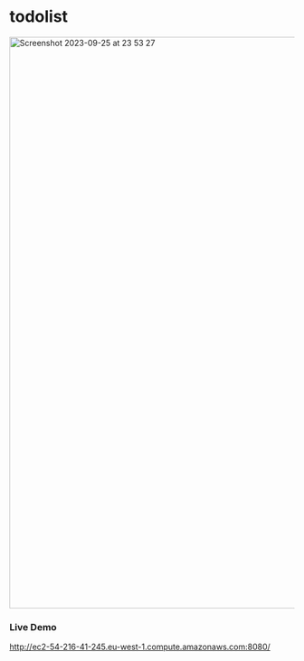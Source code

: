 # todolist

<img width="1010" alt="Screenshot 2023-09-25 at 23 53 27" src="https://github.com/Steelzen/todolist/assets/94742043/ab1d75e2-fcea-403c-b58f-3b6b9119bf2a">

### Live Demo
http://ec2-54-216-41-245.eu-west-1.compute.amazonaws.com:8080/


